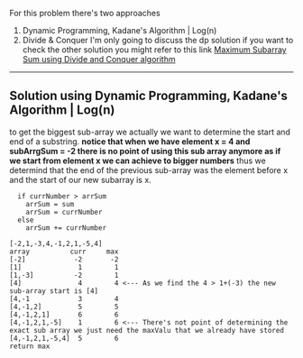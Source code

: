 For this problem there's two approaches 
1) Dynamic Programming, Kadane's Algorithm | Log(n)
2) Divide & Conquer 
I'm only going to discuss the dp solution if you want to check the other solution you might refer to this link [Maximum Subarray Sum using Divide and Conquer algorithm
](https://www.geeksforgeeks.org/maximum-subarray-sum-using-divide-and-conquer-algorithm/)
---
## Solution using Dynamic Programming, Kadane's Algorithm | Log(n)
to get the biggest sub-array we actually we want to determine the start and end of a substring.
**notice that when we have element x = 4 and subArrgSum = -2 there is no point of using this sub array anymore as if we start from element x we can achieve to bigger numbers**
thus we determind that the end of the previous sub-array was the element before x and the start of our new subarray is x.
```
  if currNumber > arrSum
    arrSum = sum
    arrSum = currNumber
  else
    arrSum += currNumber
```
```
[-2,1,-3,4,-1,2,1,-5,4]
array          curr     max
[-2]            -2       -2
[1]              1        1
[1,-3]          -2        1 
[4]              4        4 <--- As we find the 4 > 1+(-3) the new sub-array start is [4]
[4,-1            3        4
[4,-1,2]         5        5
[4,-1,2,1]       6        6
[4,-1,2,1,-5]    1        6 <--- There's not point of determining the exact sub array we just need the maxValu that we already have stored
[4,-1,2,1,-5,4]  5        6 
return max
```
